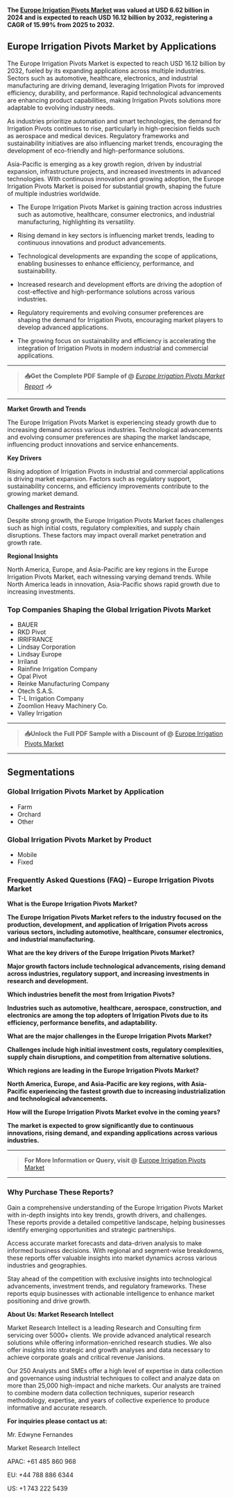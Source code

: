 <p><strong>The <a href="https://www.marketresearchintellect.com/download-sample/?rid=291036&amp;utm_source=Pulse-April-Europe&amp;utm_medium=852">Europe Irrigation Pivots Market</a> was valued at USD 6.62 billion in 2024 and is expected to reach USD 16.12 billion by 2032, registering a CAGR of 15.99% from 2025 to 2032.</strong></p><h2>Europe Irrigation Pivots Market by Applications&nbsp;</h2><p><p>The Europe Irrigation Pivots Market is expected to reach USD 16.12 billion by 2032, fueled by its expanding applications across multiple industries. Sectors such as automotive, healthcare, electronics, and industrial manufacturing are driving demand, leveraging Irrigation Pivots for improved efficiency, durability, and performance. Rapid technological advancements are enhancing product capabilities, making Irrigation Pivots solutions more adaptable to evolving industry needs.</p><p>As industries prioritize automation and smart technologies, the demand for Irrigation Pivots continues to rise, particularly in high-precision fields such as aerospace and medical devices. Regulatory frameworks and sustainability initiatives are also influencing market trends, encouraging the development of eco-friendly and high-performance solutions.</p><p>Asia-Pacific is emerging as a key growth region, driven by industrial expansion, infrastructure projects, and increased investments in advanced technologies. With continuous innovation and growing adoption, the Europe Irrigation Pivots Market is poised for substantial growth, shaping the future of multiple industries worldwide.</p></p><ul><li><p>The Europe Irrigation Pivots Market is gaining traction across industries such as automotive, healthcare, consumer electronics, and industrial manufacturing, highlighting its versatility.</p></li><li><p>Rising demand in key sectors is influencing market trends, leading to continuous innovations and product advancements.</p></li><li><p>Technological developments are expanding the scope of applications, enabling businesses to enhance efficiency, performance, and sustainability.</p></li><li><p>Increased research and development efforts are driving the adoption of cost-effective and high-performance solutions across various industries.</p></li><li><p>Regulatory requirements and evolving consumer preferences are shaping the demand for Irrigation Pivots, encouraging market players to develop advanced applications.</p></li><li><p>The growing focus on sustainability and efficiency is accelerating the integration of Irrigation Pivots in modern industrial and commercial applications.</p></li></ul><hr /><blockquote><p><strong><span class="font-[700]">📥Get the Complete PDF Sample of @ </span></strong><em><span class="font-[700]"><a href="https://www.marketresearchintellect.com/download-sample/?rid=291036&amp;utm_source=Pulse-April-Europe&amp;utm_medium=852" target="_blank" data-tracking-control-name="article-ssr-frontend-pulse_little-text-block" data-tracking-will-navigate="" data-test-link="">Europe Irrigation Pivots Market Report</a>&nbsp;📥</span></em></p></blockquote><hr /><p class="" data-start="77" data-end="360"><strong data-start="77" data-end="105">Market Growth and Trends</strong></p><p class="" data-start="77" data-end="360">The Europe Irrigation Pivots Market is experiencing steady growth due to increasing demand across various industries. Technological advancements and evolving consumer preferences are shaping the market landscape, influencing product innovations and service enhancements.</p><p class="" data-start="362" data-end="606"><strong data-start="362" data-end="377">Key Drivers</strong></p><p class="" data-start="362" data-end="606">Rising adoption of Irrigation Pivots in industrial and commercial applications is driving market expansion. Factors such as regulatory support, sustainability concerns, and efficiency improvements contribute to the growing market demand.</p><p class="" data-start="608" data-end="849"><strong data-start="608" data-end="637">Challenges and Restraints</strong></p><p class="" data-start="608" data-end="849">Despite strong growth, the Europe Irrigation Pivots Market faces challenges such as high initial costs, regulatory complexities, and supply chain disruptions. These factors may impact overall market penetration and growth rate.</p><p class="" data-start="851" data-end="1095"><strong data-start="851" data-end="872">Regional Insights</strong></p><p class="" data-start="851" data-end="1095">North America, Europe, and Asia-Pacific are key regions in the Europe Irrigation Pivots Market, each witnessing varying demand trends. While North America leads in innovation, Asia-Pacific shows rapid growth due to increasing investments.</p><p><h3>Top Companies Shaping the Global Irrigation Pivots Market </h3><ul><li>BAUER</li><li>RKD Pivot</li><li>IRRIFRANCE</li><li>Lindsay Corporation</li><li>Lindsay Europe</li><li>Irriland</li><li>Rainfine Irrigation Company</li><li>Opal Pivot</li><li>Reinke Manufacturing Company</li><li>Otech S.A.S.</li><li>T-L Irrigation Company</li><li>Zoomlion Heavy Machinery Co.</li><li>Valley Irrigation</li></ul></p><hr /><blockquote><p><strong>📥Unlock the Full PDF Sample with a Discount of @</strong> <a href="https://www.marketresearchintellect.com/ask-for-discount/?rid=291036&amp;utm_source=Pulse-April-Europe&amp;utm_medium=852">Europe Irrigation Pivots Market</a></p></blockquote><hr /><p><h2>Segmentations</h2><h3>Global Irrigation Pivots Market by Application</h3><ul><li>Farm</li><li>Orchard</li><li>Other</li></ul><h3>Global Irrigation Pivots Market by Product</h3><ul><li>Mobile</li><li>Fixed</li></ul></p><h3><strong>Frequently Asked Questions (FAQ) &ndash; Europe Irrigation Pivots Market</strong></h3><p><strong>What is the Europe Irrigation Pivots Market?</strong></p><p><strong>The Europe Irrigation Pivots Market refers to the industry focused on the production, development, and application of Irrigation Pivots across various sectors, including automotive, healthcare, consumer electronics, and industrial manufacturing.</strong></p><p><strong>What are the key drivers of the Europe Irrigation Pivots Market?</strong></p><p><strong>Major growth factors include technological advancements, rising demand across industries, regulatory support, and increasing investments in research and development.</strong></p><p><strong>Which industries benefit the most from Irrigation Pivots?</strong></p><p><strong>Industries such as automotive, healthcare, aerospace, construction, and electronics are among the top adopters of Irrigation Pivots due to its efficiency, performance benefits, and adaptability.</strong></p><p><strong>What are the major challenges in the Europe Irrigation Pivots Market?</strong></p><p><strong>Challenges include high initial investment costs, regulatory complexities, supply chain disruptions, and competition from alternative solutions.</strong></p><p><strong>Which regions are leading in the Europe Irrigation Pivots Market?</strong></p><p><strong>North America, Europe, and Asia-Pacific are key regions, with Asia-Pacific experiencing the fastest growth due to increasing industrialization and technological advancements.</strong></p><p><strong>How will the Europe Irrigation Pivots Market evolve in the coming years?</strong></p><p><strong>The market is expected to grow significantly due to continuous innovations, rising demand, and expanding applications across various industries.</strong></p><hr /><blockquote><p><span class="font-[700]"><strong>For More Information or Query, visit&nbsp;@</strong>&nbsp;</span><span class="font-[700]"><a href="https://www.marketresearchintellect.com/product/global-irrigation-pivots-market-size-and-forecast/?utm_source=Linkedin&utm_medium=852" target="_blank" data-tracking-control-name="article-ssr-frontend-pulse_little-text-block" data-tracking-will-navigate="" data-test-link="">Europe Irrigation Pivots Market</a></span></p></blockquote><hr /><h3><strong data-start="0" data-end="31">Why Purchase These Reports?</strong></h3><p class="" data-start="35" data-end="297">Gain a comprehensive understanding of the Europe Irrigation Pivots Market with in-depth insights into key trends, growth drivers, and challenges. These reports provide a detailed competitive landscape, helping businesses identify emerging opportunities and strategic partnerships.</p><p class="" data-start="299" data-end="540">Access accurate market forecasts and data-driven analysis to make informed business decisions. With regional and segment-wise breakdowns, these reports offer valuable insights into market dynamics across various industries and geographies.</p><p class="" data-start="542" data-end="784">Stay ahead of the competition with exclusive insights into technological advancements, investment trends, and regulatory frameworks. These reports equip businesses with actionable intelligence to enhance market positioning and drive growth.</p><p><strong><span class="font-[700]">About Us: Market Research Intellect</span></strong></p><p><span class="">Market Research Intellect is a leading Research and Consulting firm servicing over 5000+ clients. We provide advanced analytical research solutions while offering information-enriched research studies.&nbsp;</span>We also offer insights into strategic and growth analyses and data necessary to achieve corporate goals and critical revenue Janisions.</p><p><span class="">Our 250 Analysts and SMEs offer a high level of expertise in data collection and governance using industrial techniques to collect and analyze data on more than 25,000 high-impact and niche markets. Our analysts are trained to combine modern data collection techniques, superior research methodology, expertise, and years of collective experience to produce informative and accurate research.</span></p><p><strong>For inquiries please contact us at:</strong></p><p>Mr. Edwyne Fernandes</p><p>Market Research Intellect</p><p>APAC: +61 485 860 968</p><p>EU: +44 788 886 6344</p><p>US: +1 743 222 5439</p>